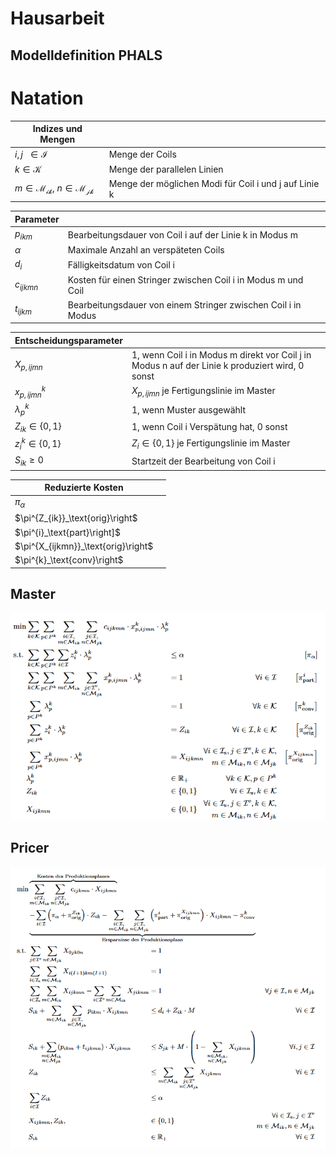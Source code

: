 # Hausarbeit
## Modelldefinition PHALS
# Natation

|Indizes und Mengen          |                                                                                  |
| --------------------------------------------------- | ------------------------------------------------------- |
|$i,j \ \ \in \mathcal{I}$                            | Menge der Coils                                         |       
|$k \in \mathcal{K}$  				      | Menge der parallelen Linien                             |
|$m \in \mathcal{M_{ik}},~n \in \mathcal{M_{jk}}$    | Menge der möglichen Modi für Coil i und j auf Linie k   |


|Parameter                                            |                                                         |
| --------------------------------------------------- | ------------------------------------------------------- |
|$p_{ikm}$                                            | Bearbeitungsdauer von Coil i auf der Linie k in Modus m |
|$\alpha$                                             | Maximale Anzahl an verspäteten Coils                    |
|$d_i$                                                | Fälligkeitsdatum von Coil i                             |
|$c_{ijkmn}$                                          | Kosten für einen Stringer zwischen Coil i in Modus m und Coil |
|$t_{ijkm}$                                          |Bearbeitungsdauer von einem Stringer zwischen Coil i in Modus |

|Entscheidungsparameter                               |                                                         |
| --------------------------------------------------- | ------------------------------------------------------- |
| $X_{p,ijmn}$                            	      |  1, wenn Coil i in Modus m direkt vor Coil j in Modus n auf der Linie k produziert wird, 0 sonst |
| $x^k_{p,ijmn}$                            	      |  $X_{p,ijmn}$ je Fertigungslinie im Master             |
| $\lambda^k_p$                                       | 1, wenn Muster ausgewählt				|
| $Z_{ik} \in \{0,1\}$                                 | 1, wenn Coil i Verspätung hat, 0 sonst                  |
| $z^k_{i} \in \{0,1\}$                               |  $Z_{i} \in \{0,1\}$  je Fertigungslinie im Master                                                 |                                
| $S_{ik} \geq 0$                                        | Startzeit der Bearbeitung von Coil i                    |

|Reduzierte Kosten                              |                                                         |
| --------------------------------------------------- | ------------------------------------------------------- |
|$\pi_{\alpha}$                                 |                                                    |
|$\pi^{Z_{ik}}_\text{orig}\right$                                 |                                                    |
|$\pi^{i}_\text{part}\right]$                                 |                                                    |
|$\pi^{X_{ijkmn}}_\text{orig}\right$                                 |                                                    |
|$\pi^{k}_\text{conv}\right$                                 |                                                    |
## Master
![alt text](./pictures/master1.png)

## Pricer
![alt text](./pictures/pricer1.png)
